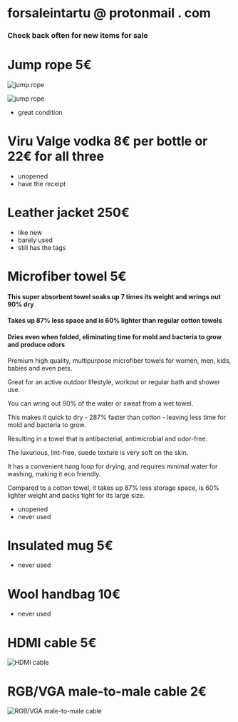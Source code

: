 # forsaleintartu @ protonmail . com

### Check back often for new items for sale

# Jump rope 5€
![jump rope](/for-sale-item-photos/jump-rope.jpg?raw=true)

![jump rope](jump-rope.jpg?raw=true)
- great condition

# Viru Valge vodka 8€ per bottle or 22€ for all three
- unopened
- have the receipt

# Leather jacket 250€
- like new
- barely used
- still has the tags

# Microfiber towel 5€
#### This super absorbent towel soaks up 7 times its weight and wrings out 90% dry 

#### Takes up 87% less space and is 60% lighter than regular cotton towels 

#### Dries even when folded, eliminating time for mold and bacteria to grow and produce odors

Premium high quality, multipurpose microfiber towels for women, men, kids, babies and even pets. 

Great for an active outdoor lifestyle, workout or regular bath and shower use.

You can wring out 90% of the water or sweat from a wet towel. 

This makes it quick to dry - 287% faster than cotton - leaving less time for mold and bacteria to grow. 

Resulting in a towel that is antibacterial, antimicrobial and odor-free.

The luxurious, lint-free, suede texture is very soft on the skin. 

It has a convenient hang loop for drying, and requires minimal water for washing, making it eco friendly.

Compared to a cotton towel, it takes up 87% less storage space, is 60% lighter weight and packs tight for its large size.

- unopened
- never used

# Insulated mug 5€
- never used

# Wool handbag 10€
- never used

# HDMI cable 5€
![HDMI cable](/for-sale-item-photos/HDMI-cable.jpg?raw=true)

# RGB/VGA male-to-male cable 2€
![RGB/VGA male-to-male cable](/for-sale-item-photos/RGB-VGA%20Display%20Cable%2015pin%20Male%20to%20Male.jpg?raw=true)
